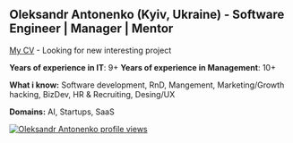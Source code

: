 
## Oleksandr Antonenko (Kyiv, Ukraine) - Software Engineer | Manager | Mentor

[My CV](https://www.linkedin.com/in/aleksandr-antonenko/) - Looking for new interesting project

**Years of experience in IT**:  9+
**Years of experience in Management**:  10+

**What i know:** Software development, RnD, Mangement, Marketing/Growth hacking, BizDev, HR & Recruiting, Desing/UX 

**Domains:** AI, Startups, SaaS

[![Oleksandr Antonenko profile views](https://u8views.com/api/v1/github/profiles/961271/views/day-week-month-total-count.svg)](https://u8views.com/github/antonenkoDev)
